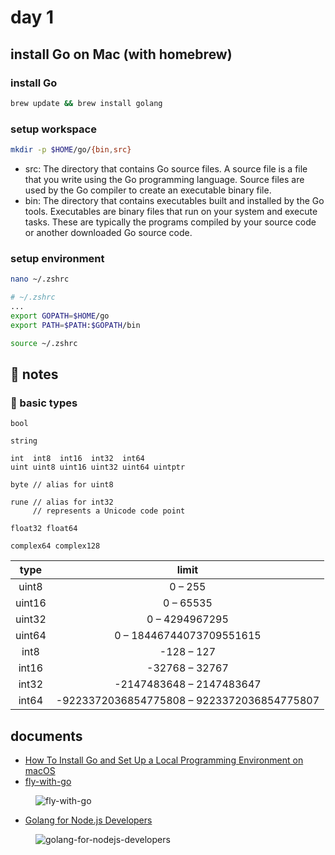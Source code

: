# day 1

## install Go on Mac (with homebrew)

### install Go

```sh
brew update && brew install golang
```

### setup workspace

```sh
mkdir -p $HOME/go/{bin,src}
```

- src: The directory that contains Go source files. A source file is a file that you write using the Go programming language. Source files are used by the Go compiler to create an executable binary file.
- bin: The directory that contains executables built and installed by the Go tools. Executables are binary files that run on your system and execute tasks. These are typically the programs compiled by your source code or another downloaded Go source code.

### setup environment

```sh
nano ~/.zshrc
```

```sh
# ~/.zshrc
...
export GOPATH=$HOME/go
export PATH=$PATH:$GOPATH/bin
```

```sh
source ~/.zshrc
```

## 📒 notes

### 🥚 basic types

```
bool

string

int  int8  int16  int32  int64
uint uint8 uint16 uint32 uint64 uintptr

byte // alias for uint8

rune // alias for int32
     // represents a Unicode code point

float32 float64

complex64 complex128
```

|  type  	|                    limit                   	|
|:------:	|:------------------------------------------:	|
| uint8  	| 0 – 255                                    	|
| uint16 	| 0 – 65535                                  	|
| uint32 	| 0 – 4294967295                             	|
| uint64 	| 0 – 18446744073709551615                   	|
| int8   	| -128 – 127                                 	|
| int16  	| -32768 – 32767                             	|
| int32  	| -2147483648 – 2147483647                   	|
| int64  	| -9223372036854775808 – 9223372036854775807 	|

## documents

- [How To Install Go and Set Up a Local Programming Environment on macOS](https://www.digitalocean.com/community/tutorials/how-to-install-go-and-set-up-a-local-programming-environment-on-macos)
- [fly-with-go](https://github.com/103cuong/fly-with-go)

<img style="margin-left: 40px" alt="fly-with-go" src="https://github-readme-stats.vercel.app/api/pin/?username=103cuong&repo=fly-with-go" />

- [Golang for Node.js Developers](https://github.com/miguelmota/golang-for-nodejs-developers)

<img style="margin-left: 40px" alt="golang-for-nodejs-developers" src="https://github-readme-stats.vercel.app/api/pin/?username=miguelmota&repo=golang-for-nodejs-developers" />
